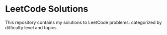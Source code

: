 # LeetCode Solutions

This repository contains my solutions to LeetCode problems. categorized by
difficulty level and topics.
